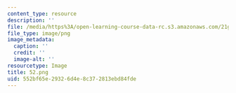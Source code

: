 ```yaml
---
content_type: resource
description: ''
file: /media/https%3A/open-learning-course-data-rc.s3.amazonaws.com/21g-504-japanese-iv-spring-2020/552bf65e29326d4e8c372813ebd84fde_52.png
file_type: image/png
image_metadata:
  caption: ''
  credit: ''
  image-alt: ''
resourcetype: Image
title: 52.png
uid: 552bf65e-2932-6d4e-8c37-2813ebd84fde
---
```

